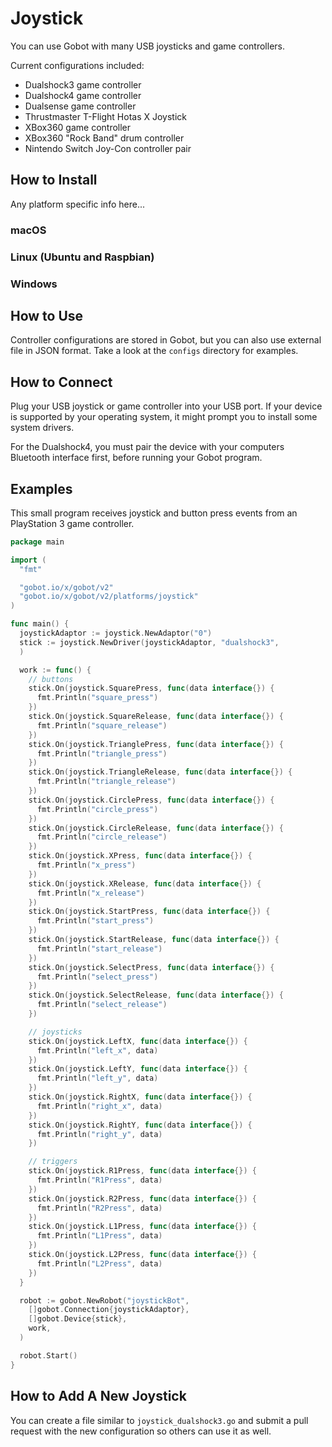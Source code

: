 # Joystick

You can use Gobot with many USB joysticks and game controllers.

Current configurations included:

- Dualshock3 game controller
- Dualshock4 game controller
- Dualsense game controller
- Thrustmaster T-Flight Hotas X Joystick
- XBox360 game controller
- XBox360 "Rock Band" drum controller
- Nintendo Switch Joy-Con controller pair

## How to Install

Any platform specific info here...

### macOS


### Linux (Ubuntu and Raspbian)


### Windows


## How to Use

Controller configurations are stored in Gobot, but you can also use external file in JSON format. Take a look at the `configs` directory for examples.

## How to Connect

Plug your USB joystick or game controller into your USB port. If your device is supported by your operating system, it might prompt you to install some system drivers.

For the Dualshock4, you must pair the device with your computers Bluetooth interface first, before running your Gobot program.

## Examples

This small program receives joystick and button press events from an PlayStation 3 game controller.

```go
package main

import (
  "fmt"

  "gobot.io/x/gobot/v2"
  "gobot.io/x/gobot/v2/platforms/joystick"
)

func main() {
  joystickAdaptor := joystick.NewAdaptor("0")
  stick := joystick.NewDriver(joystickAdaptor, "dualshock3",
  )

  work := func() {
    // buttons
    stick.On(joystick.SquarePress, func(data interface{}) {
      fmt.Println("square_press")
    })
    stick.On(joystick.SquareRelease, func(data interface{}) {
      fmt.Println("square_release")
    })
    stick.On(joystick.TrianglePress, func(data interface{}) {
      fmt.Println("triangle_press")
    })
    stick.On(joystick.TriangleRelease, func(data interface{}) {
      fmt.Println("triangle_release")
    })
    stick.On(joystick.CirclePress, func(data interface{}) {
      fmt.Println("circle_press")
    })
    stick.On(joystick.CircleRelease, func(data interface{}) {
      fmt.Println("circle_release")
    })
    stick.On(joystick.XPress, func(data interface{}) {
      fmt.Println("x_press")
    })
    stick.On(joystick.XRelease, func(data interface{}) {
      fmt.Println("x_release")
    })
    stick.On(joystick.StartPress, func(data interface{}) {
      fmt.Println("start_press")
    })
    stick.On(joystick.StartRelease, func(data interface{}) {
      fmt.Println("start_release")
    })
    stick.On(joystick.SelectPress, func(data interface{}) {
      fmt.Println("select_press")
    })
    stick.On(joystick.SelectRelease, func(data interface{}) {
      fmt.Println("select_release")
    })

    // joysticks
    stick.On(joystick.LeftX, func(data interface{}) {
      fmt.Println("left_x", data)
    })
    stick.On(joystick.LeftY, func(data interface{}) {
      fmt.Println("left_y", data)
    })
    stick.On(joystick.RightX, func(data interface{}) {
      fmt.Println("right_x", data)
    })
    stick.On(joystick.RightY, func(data interface{}) {
      fmt.Println("right_y", data)
    })

    // triggers
    stick.On(joystick.R1Press, func(data interface{}) {
      fmt.Println("R1Press", data)
    })
    stick.On(joystick.R2Press, func(data interface{}) {
      fmt.Println("R2Press", data)
    })
    stick.On(joystick.L1Press, func(data interface{}) {
      fmt.Println("L1Press", data)
    })
    stick.On(joystick.L2Press, func(data interface{}) {
      fmt.Println("L2Press", data)
    })
  }

  robot := gobot.NewRobot("joystickBot",
    []gobot.Connection{joystickAdaptor},
    []gobot.Device{stick},
    work,
  )

  robot.Start()
}
```

## How to Add A New Joystick

You can create a file similar to `joystick_dualshock3.go` and submit a pull request with the new configuration so others can use it as well.
